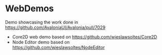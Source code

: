 # WebDemos

Demo showcasing the work done in https://github.com/AvaloniaUI/Avalonia/pull/7029

- Core2D web demo based on https://github.com/wieslawsoltes/Core2D
- Node Editor demo based on https://github.com/wieslawsoltes/NodeEditor
